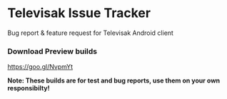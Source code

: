 # Televisak Issue Tracker
Bug report &amp; feature request for Televisak Android client

### Download Preview builds
https://goo.gl/NvpmYt

**Note: These builds are for test and bug reports, use them on your own responsibilty!**
